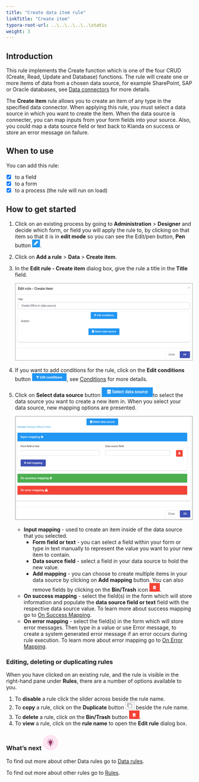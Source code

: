```yaml
---
title: "Create data item rule"
linkTitle: "Create item"
typora-root-url: ..\..\..\..\..\static
weight: 3
---
```


## Introduction

This rule implements the Create function which is one of the four CRUD (Create, Read, Update and Database) functions.  The rule will create one or more items of data from a chosen data source, for example SharePoint, SAP or Oracle databases, see [Data connectors](/platform/connectors/) for more details. 

The **Create item** rule allows you to create an item of any type in the specified data connector. When applying this rule, you must select a data source in which you want to create the item. When the data source is connecter, you can map inputs from your form fields into your source. Also, you could map a data source field or text back to Kianda on success or store an error message on failure.

## When to use 
You can add this rule:
- [x] to a field
- [x] to a form 
- [x] to a process (the rule will run on load)

## How to get started

1. Click on an existing process by going to **Administration** > **Designer** and decide which form, or field you will apply the rule to, by clicking on that item so that it is in **edit mode** so you can see the Edit/pen button, **Pen** button ![Pen button](/images/penicon.png).

2. Click on **Add a rule** > **Data** > **Create item**.

3. In the **Edit rule - Create item** dialog box, give the rule a title in the **Title** field.

   ![Edit rule - Assign form dialog box](/images/create-item-edit-rule.jpg)

4. If you want to add conditions for the rule, click on the **Edit conditions** button ![Edit conditions button](/images/editconditions.png), see [Conditions](/platform/rules/general/add-conditions/) for more details.

5. Click on **Select data source** button ![Select data source](/images/button-select-data-source.jpg)to select the data source you want to create a new item in. When you select your data source, new mapping options are presented.

   ![create item - mapping options](/images/create-item-mapping.jpg)

   - **Input mapping** - used to create an item inside of the data source that you selected.
     - **Form field or text** - you can select a field within your form or type in text manually to represent the value you want to your new item to contain.
     - **Data source field** -  select a field in your data source to hold the new value.
     - **Add mapping** - you can choose to create multiple items in your data source by clicking on **Add mapping** button. You can also remove fields by clicking on the **Bin/Trash** icon ![Bin/Trash button](/images/bin.png).
   - **On success mapping** - select the field(s) in the form which will store information and populate the **data source field or text** field with the respective data source value. To learn more about success mapping go to [On Success Mapping](/platform/rules/general/success-error-mapping/#on-success-mapping).
   - **On error mapping** - select the field(s) in the form which will store error messages. Then type in a value or use Error message, to create a system generated error message if an error occurs during rule execution. To learn more about error mapping go to [On Error Mapping](/platform/rules/general/success-error-mapping/#on-error-mapping).

### Editing, deleting or duplicating rules

When you have clicked on an existing rule, and the rule is visible in the right-hand pane under **Rules**, there are a number of options available to you.

1. To **disable** a rule click the slider across beside the rule name.
2. To **copy** a rule, click on the **Duplicate** button ![Duplicate button](/images/duplicate-button.jpg) beside the rule name.
3. To **delete** a rule, click on the **Bin/Trash** button ![Bin/Trash button](/images/bin.png).
4. To **view** a rule, click on the **rule name** to open the **Edit rule** dialog box.

### What’s next ![Idea icon](/images/18.png)

To find out more about other Data rules go to [Data rules](/platform/rules/data/).

To find out more about other rules go to [Rules](/platform/rules/).






